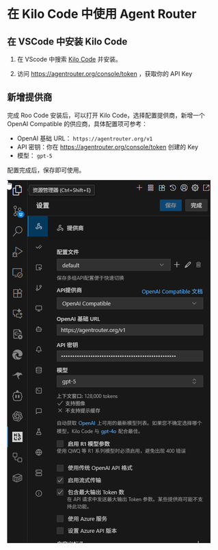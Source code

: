 # 在 Kilo Code 中使用 Agent Router


## 在 VSCode 中安装 Kilo Code

1. 在 VScode 中搜索 [Kilo Code](https://marketplace.visualstudio.com/items?itemName=kilocode.Kilo-Code) 并安装。

2. 访问  https://agentrouter.org/console/token ，获取你的 API Key


## 新增提供商

完成 Roo Code 安装后，可以打开 Kilo Code，选择配置提供商，新增一个 OpenAI Compatible 的供应商，具体配置项可参考：


- OpenAI 基础 URL： `https://agentrouter.org/v1`
- API 密钥：你在  https://agentrouter.org/console/token  创建的 Key
- 模型： `gpt-5`

配置完成后，保存即可使用。


![](./img/kilocode.png)